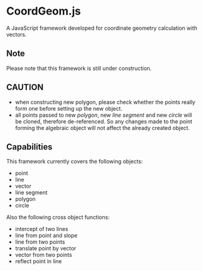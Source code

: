 # CoordGeom.js
A JavaScript framework developed for coordinate geometry calculation with vectors.

## Note
Please note that this framework is still under construction.

## CAUTION
- when constructing new polygon, please check whether the points really form one before setting up the new object.
- all points passed to new *polygon*, new *line segment* and new *circle* will be cloned, therefore de-referenced.  So any changes made to the point forming the algebraic object will not affect the already created object.

## Capabilities
This framework currently covers the following objects:
- point
- line
- vector
- line segment
- polygon
- circle

Also the following cross object functions:
- intercept of two lines
- line from point and slope
- line from two points
- translate point by vector
- vector from two points
- reflect point in line
